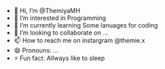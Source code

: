 - 👋 Hi, I’m @ThemiyaMH
- 👀 I’m interested in Programming
- 🌱 I’m currently learning Some lanuages for coding
- 💞️ I’m looking to collaborate on ...
- 📫 How to reach me on instargram @themie.x
- 😄 Pronouns: ...
- ⚡ Fun fact: Allways like to sleep

<!---
ThemiyaMH/ThemiyaMH is a ✨ special ✨ repository because its `README.md` (this file) appears on your GitHub profile.
You can click the Preview link to take a look at your changes.
--->
